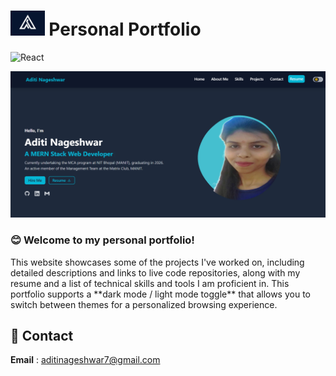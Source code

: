 <h1><img src="icon.jpg" height="40px"/>  Personal Portfolio </h1>

![React](https://img.shields.io/badge/Frontend-React-blue)

<img src="WebsitePhoto.png" />

<h3>😊 Welcome to my personal portfolio! </h3> 
This website showcases some of the projects I've worked on, including detailed descriptions and links to live code repositories, along with my resume and a list of technical skills and tools I am proficient in.
This portfolio supports a **dark mode / light mode toggle** that allows you to switch between themes for a personalized browsing experience.

<h2>📧 Contact</h2>

**Email** : aditinageshwar7@gmail.com